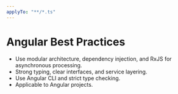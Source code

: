 ```yaml
---
applyTo: "**/*.ts"
---
```


# Angular Best Practices

- Use modular architecture, dependency injection, and RxJS for asynchronous processing.
- Strong typing, clear interfaces, and service layering.
- Use Angular CLI and strict type checking.
- Applicable to Angular projects.